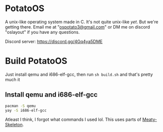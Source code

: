 # PotatoOS
A unix-like operating system made in C.
It's not quite unix-like *yet*. But we're getting there.
Email me at "ospotato3@gmail.com" or DM me on discord "oslayout" if you have any questions.

Discord server:
https://discord.gg/4Gq4ya5DME


# Build PotatoOS
Just install qemu and i686-elf-gcc, then run `sh build.sh` and that's pretty much it

## Install qemu and i686-elf-gcc
```bash
pacman -S qemu
yay -S i686-elf-gcc
```
Atleast I think, I forgot what commands I used lol.
This uses parts of [Meaty-Skeleton](https://gitlab.com/sortie/meaty-skeleton).
